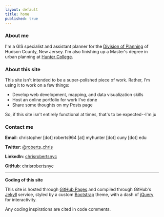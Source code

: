 ```yaml
---
layout: default
title: home
published: true
---
```


### About me
I'm a GIS specialist and assistant planner for the [Division of Planning](http://www.hudsoncountynj.org/about-the-division-of-planning/) of Hudson County, New Jersey. I'm also finishing up a Master's degree in urban planning at [Hunter College](http://hunteruap.org/).

### About this site
This site isn't intended to be a super-polished piece of work. Rather, I'm using it to work on a few things:
- Develop web development, mapping, and data visualization skills
- Host an online portfolio for work I've done
- Share some thoughts on my Posts page

So, if this site isn't entirely functional at times, that's to be expected--I'm ju

### Contact me
**Email**: christopher [dot] roberts964 [at] myhunter [dot] cuny [dot] edu

**Twitter**: [@roberts_chris](http://www.twitter.com/roberts_chris)

**LinkedIn**: [chrisrobertsnyc](https://www.linkedin.com/in/chrisrobertsnyc)

**GitHub**: [chrisrobertsnyc](http://www.github.com/chrisrobertsnyc)

---

**Coding of this site**

This site is hosted through [GitHub Pages](https://pages.github.com) and compiled through GitHub's [Jekyll](http://jekyllrb.com/) service, styled by a custom [Bootstrap](http://www.getbootstrap.com/) theme, with a dash of [jQuery](https://jquery.com/) for interactivity.

Any coding inspirations are cited in code comments.
